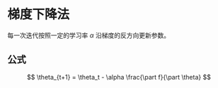 # 梯度下降法

每一次迭代按照一定的学习率 $\alpha$ 沿梯度的反方向更新参数。

## 公式

$$
\theta_{t+1} = \theta_t - \alpha \frac{\part f}{\part \theta}
$$


